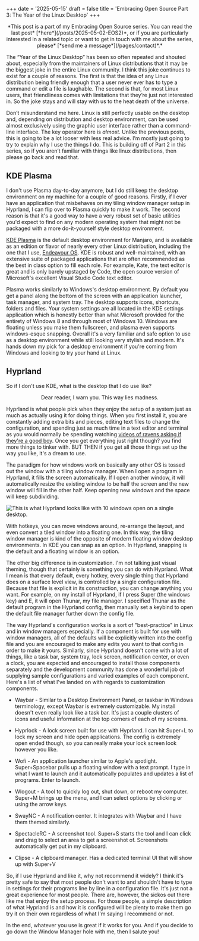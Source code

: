 +++
date = '2025-05-15'
draft = false
title = 'Embracing Open Source Part 3: The Year of the Linux Desktop'
+++

<center>*This post is a part of my Embracing Open Source series. You can read the last post* [*here*](/posts/2025-05-02-EOS2)*, or if you are particularly interested in a related topic or want to get in touch with me about the series, please* [*send me a message*](/pages/contact)*.*</center>

The “Year of the Linux Desktop” has been so often repeated and shouted about, especially from the maintainers of Linux distributions that it may be the biggest joke in the entire Linux community. I think this joke continues to exist for a couple of reasons. The first is that the idea of any Linux distribution being friendly enough that a user never ever has to type a command or edit a file is laughable. The second is that, for most Linux users, that friendliness comes with limitations that they’re just not interested in. So the joke stays and will stay with us to the heat death of the universe.

Don’t misunderstand me here. Linux is still perfectly usable on the desktop and, depending on distribution and desktop environment, can be used almost exclusively using the graphic user interface rather than a command-line interface. The key operator here is *almost*. Unlike the previous posts, this is going to be a lot looser with less real advice. I’m mostly just going to try to explain why I use the things I do. This is building off of Part 2 in this series, so if you aren’t familiar with things like linux distributions, then please go back and read that.

## KDE Plasma

I don't use Plasma day-to-day anymore, but I do still keep the desktop environment on my machine for a couple of good reasons. Firstly, if I ever have an application that misbehaves on my tiling window manager setup in Hyprland, I can flip over to Plasma quickly to make it work. The second reason is that it's a good way to have a very robust set of basic utilities you'd expect to find on any modern operating system that might not be packaged with a more do-it-yourself style desktop environment. 

[KDE Plasma](https://kde.org/plasma-desktop/) is the default desktop environment for Manjaro, and is available as an edition or flavor of nearly every other Linux distribution, including the one that I use, [Endeavour OS](https://endeavouros.com/). KDE is robust and well-maintained, with an extensive suite of packaged applications that are often recommended as the best in class option to fill each role. For example, Kate, the text editor is great and is only barely upstaged by Code, the open source version of Microsoft's excellent Visual Studio Code text editor.

Plasma works similarly to Windows's desktop environment. By default you get a panel along the bottom of the screen with an application launcher, task manager, and system tray. The desktop supports icons, shortcuts, folders and files. Your system settings are all located in the KDE settings application which is honestly better than what Microsoft provided for the entirety of Windows 8 and through most of Windows 10. Windows are floating unless you make them fullscreen, and plasma even supports windows-esque snapping. Overall it's a very familiar and safe option to use as a desktop environment while still looking very stylish and modern. It's hands down my pick for a desktop environment if you're coming from Windows and looking to try your hand at Linux. 

## Hyprland

So if I don't use KDE, what is the desktop that I do use like?

<center>Dear reader, I warn you. This way lies madness.</center>

Hyprland is what people pick when they enjoy the setup of a system just as much as actually using it for doing things. When you first install it, you are constantly adding extra bits and pieces, editing text files to change the configuration, and spending just as much time in a text editor and terminal as you would normally be spending watching [videos of ravens asking if they're a good boy](https://www.youtube.com/watch?v=emUCJL4CCfs). Once you get everything just right though? you find more things to tinker with. BUT THEN if you get all those things set up the way you like, it's a dream to use.

The paradigm for how windows work on basically any other OS is tossed out the window with a tiling window manager. When I open a program in Hyprland, it fills the screen automatically. If I open another window, it will automatically resize the existing window to be half the screen and the new window will fill in the other half. Keep opening new windows and the space will keep subdividing.

![This is what Hyprland looks like with 10 windows open on a single desktop.](/hypr-subdivide)

With hotkeys, you can move windows around, re-arrange the layout, and even convert a tiled window into a floating one. In this way, the tiling window manager is kind of the opposite of modern floating window desktop environments. In KDE you can snap as an option. In Hyprland, snapping is the default and a floating window is an option.

The other big difference is in customization. I'm not talking just visual theming, though that certainly is something you can do with Hyprland. What I mean is that every default, every hotkey, every single thing that Hyprland does on a surface level view, is controlled by a single configuration file. Because that file is explicit in its construction, you can change anything you want. For example, on my install of Hyprland, if I press Super (the windows key) and E, it will open Thunar, my file manager. I specified Thunar as the default program in the Hyprland config, then manually set a keybind to open the default file manager further down the config file.

The way Hyprland's configuration works is a sort of "best-practice" in Linux and in window managers especially. If a component is built for use with window managers, all of the defaults will be explicitly written into the config file and you are encouraged to make any edits you want to that config in order to make it yours. Similarly, since Hyprland doesn't come with a lot of things, like a task bar, system tray, lock screen, notification center, or even a clock, you are expected and encouraged to install those components separately and the development community has done a wonderful job of supplying sample configurations and varied examples of each component. Here's a list of what I've landed on with regards to customization components.

* Waybar - Similar to a Desktop Environment Panel, or taskbar in Windows terminology, except Waybar is extremely customizable. My install doesn't even really look like a task bar. It's just a couple clusters of icons and useful information at the top corners of each of my screens.

* Hyprlock - A lock screen built for use with Hyprland. I can hit Super+L to lock my screen and hide open applications. The config is extremely open ended though, so you can really make your lock screen look however you like.

* Wofi - An application launcher similar to Apple's spotlight. Super+Spacebar pulls up a floating window with a text prompt. I type in what I want to launch and it automatically populates and updates a list of programs. Enter to launch.

* Wlogout - A tool to quickly log out, shut down, or reboot my computer. Super+M brings up the menu, and I can select options by clicking or using the arrow keys.

* SwayNC - A notification center. It integrates with Waybar and I have them themed similarly.

* SpectacleRC - A screenshot tool. Super+S starts the tool and I can click and drag to select an area to get a screenshot of. Screenshots automatically get put in my clipboard.

* Clipse - A clipboard manager. Has a dedicated terminal UI that will show up with Super+V

So, if I use Hyprland and like it, why not recommend it widely? I think it's pretty safe to say that most people don't want to and shouldn't have to type in settings for their programs line by line in a configuration file. It's just not a great experience for most people. There are, however, the sickos out there like me that enjoy the setup process. For those people, a simple description of what Hyprland is and how it is configured will be plenty to make them go try it on their own regardless of what I'm saying I recommend or not.

In the end, whatever you use is great if it works for you. And if you decide to go down the Window Manager hole with me, then I salute you!
